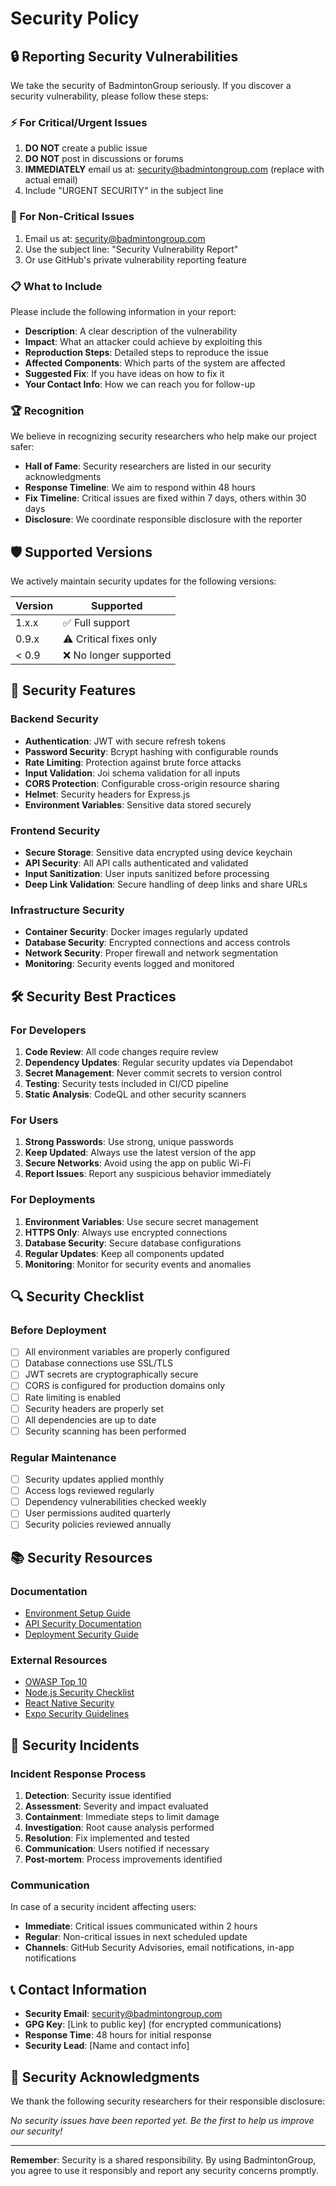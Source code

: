 # Security Policy

## 🔒 Reporting Security Vulnerabilities

We take the security of BadmintonGroup seriously. If you discover a security vulnerability, please follow these steps:

### ⚡ For Critical/Urgent Issues

1. **DO NOT** create a public issue
2. **DO NOT** post in discussions or forums
3. **IMMEDIATELY** email us at: security@badmintongroup.com (replace with actual email)
4. Include "URGENT SECURITY" in the subject line

### 📧 For Non-Critical Issues

1. Email us at: security@badmintongroup.com
2. Use the subject line: "Security Vulnerability Report"
3. Or use GitHub's private vulnerability reporting feature

### 📋 What to Include

Please include the following information in your report:

- **Description**: A clear description of the vulnerability
- **Impact**: What an attacker could achieve by exploiting this
- **Reproduction Steps**: Detailed steps to reproduce the issue
- **Affected Components**: Which parts of the system are affected
- **Suggested Fix**: If you have ideas on how to fix it
- **Your Contact Info**: How we can reach you for follow-up

### 🏆 Recognition

We believe in recognizing security researchers who help make our project safer:

- **Hall of Fame**: Security researchers are listed in our security acknowledgments
- **Response Timeline**: We aim to respond within 48 hours
- **Fix Timeline**: Critical issues are fixed within 7 days, others within 30 days
- **Disclosure**: We coordinate responsible disclosure with the reporter

## 🛡️ Supported Versions

We actively maintain security updates for the following versions:

| Version | Supported          |
| ------- | ------------------ |
| 1.x.x   | ✅ Full support    |
| 0.9.x   | ⚠️ Critical fixes only |
| < 0.9   | ❌ No longer supported |

## 🔐 Security Features

### Backend Security

- **Authentication**: JWT with secure refresh tokens
- **Password Security**: Bcrypt hashing with configurable rounds
- **Rate Limiting**: Protection against brute force attacks
- **Input Validation**: Joi schema validation for all inputs
- **CORS Protection**: Configurable cross-origin resource sharing
- **Helmet**: Security headers for Express.js
- **Environment Variables**: Sensitive data stored securely

### Frontend Security

- **Secure Storage**: Sensitive data encrypted using device keychain
- **API Security**: All API calls authenticated and validated
- **Input Sanitization**: User inputs sanitized before processing
- **Deep Link Validation**: Secure handling of deep links and share URLs

### Infrastructure Security

- **Container Security**: Docker images regularly updated
- **Database Security**: Encrypted connections and access controls
- **Network Security**: Proper firewall and network segmentation
- **Monitoring**: Security events logged and monitored

## 🛠️ Security Best Practices

### For Developers

1. **Code Review**: All code changes require review
2. **Dependency Updates**: Regular security updates via Dependabot
3. **Secret Management**: Never commit secrets to version control
4. **Testing**: Security tests included in CI/CD pipeline
5. **Static Analysis**: CodeQL and other security scanners

### For Users

1. **Strong Passwords**: Use strong, unique passwords
2. **Keep Updated**: Always use the latest version of the app
3. **Secure Networks**: Avoid using the app on public Wi-Fi
4. **Report Issues**: Report any suspicious behavior immediately

### For Deployments

1. **Environment Variables**: Use secure secret management
2. **HTTPS Only**: Always use encrypted connections
3. **Database Security**: Secure database configurations
4. **Regular Updates**: Keep all components updated
5. **Monitoring**: Monitor for security events and anomalies

## 🔍 Security Checklist

### Before Deployment

- [ ] All environment variables are properly configured
- [ ] Database connections use SSL/TLS
- [ ] JWT secrets are cryptographically secure
- [ ] CORS is configured for production domains only
- [ ] Rate limiting is enabled
- [ ] Security headers are properly set
- [ ] All dependencies are up to date
- [ ] Security scanning has been performed

### Regular Maintenance

- [ ] Security updates applied monthly
- [ ] Access logs reviewed regularly
- [ ] Dependency vulnerabilities checked weekly
- [ ] User permissions audited quarterly
- [ ] Security policies reviewed annually

## 📚 Security Resources

### Documentation

- [Environment Setup Guide](docs/ENVIRONMENT_SETUP.md)
- [API Security Documentation](docs/API_SECURITY.md)
- [Deployment Security Guide](docs/DEPLOYMENT_SECURITY.md)

### External Resources

- [OWASP Top 10](https://owasp.org/www-project-top-ten/)
- [Node.js Security Checklist](https://blog.risingstack.com/node-js-security-checklist/)
- [React Native Security](https://reactnative.dev/docs/security)
- [Expo Security Guidelines](https://docs.expo.dev/guides/security/)

## 🚨 Security Incidents

### Incident Response Process

1. **Detection**: Security issue identified
2. **Assessment**: Severity and impact evaluated
3. **Containment**: Immediate steps to limit damage
4. **Investigation**: Root cause analysis performed
5. **Resolution**: Fix implemented and tested
6. **Communication**: Users notified if necessary
7. **Post-mortem**: Process improvements identified

### Communication

In case of a security incident affecting users:

- **Immediate**: Critical issues communicated within 2 hours
- **Regular**: Non-critical issues in next scheduled update
- **Channels**: GitHub Security Advisories, email notifications, in-app notifications

## 📞 Contact Information

- **Security Email**: security@badmintongroup.com
- **GPG Key**: [Link to public key] (for encrypted communications)
- **Response Time**: 48 hours for initial response
- **Security Lead**: [Name and contact info]

## 🏅 Security Acknowledgments

We thank the following security researchers for their responsible disclosure:

<!-- This section will be updated as researchers contribute -->

*No security issues have been reported yet. Be the first to help us improve our security!*

---

**Remember**: Security is a shared responsibility. By using BadmintonGroup, you agree to use it responsibly and report any security concerns promptly.